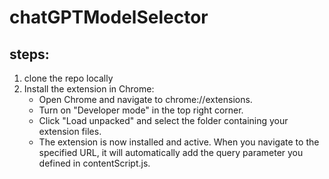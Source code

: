 # chatGPTModelSelector

## steps:

1. clone the repo locally
2. Install the extension in Chrome:
    - Open Chrome and navigate to chrome://extensions.
    - Turn on "Developer mode" in the top right corner.
    - Click "Load unpacked" and select the folder containing your extension files.
    - The extension is now installed and active. When you navigate to the specified URL, it will automatically add the query parameter you defined in contentScript.js.